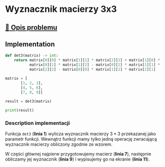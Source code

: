 # Wyznacznik macierzy 3x3

## [:link: Opis problemu](../../../../algorithms/matrix/det3.md)

## Implementation

```python linenums="1"
def det3(matrix) -> int:
    return matrix[0][0] * matrix[1][1] * matrix[2][2] + matrix[1][0] * matrix[2][1] * matrix[0][2] + matrix[2][0] * \
           matrix[0][1] * matrix[1][2] - matrix[0][2] * matrix[1][1] * matrix[2][0] - matrix[0][1] * matrix[1][0] * \
           matrix[2][2] - matrix[0][0] * matrix[1][2] * matrix[2][1]

matrix = [
       [1, 2, 3], 
       [4, 5, 6], 
       [7, 8, 9]]
       
result = det3(matrix)

print(result)
```

### Description implementacji

Funkcja `det3` (**linia 1**) wylicza wyznacznik macierzy $3\times3$ przekazanej jako parametr funkcji. Wewnątrz funkcji mamy tylko jedną operację zwracającą wyznacznik macierzy obliczony zgodnie ze wzorem.

W części głównej najpierw przygotowujemy macierz (**linia 7**), następnie obliczamy jej wyznacznik (**linia 9**) i wypisujemy go na ekranie (**linia 11**).
